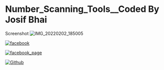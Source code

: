 # Number_Scanning_Tools__Coded By Josif Bhai

Screenshot
![IMG_20220202_185005](https://user-images.githubusercontent.com/87250241/152159001-cab753df-b79c-43e5-94c4-8693815aab80.jpg)






[![facebook](https://img.shields.io/badge/facebook-Mehadi_Hasan_Shanto-lightgreen.svg?style=for-the-badge&logo=python.svg)](https://www.facebook.com/THA.BLACK.SHADOW)

[![facebook_page](https://img.shields.io/badge/facebook-PAGE:_BLACK_SHADOW-lightgreen.svg?style=for-the-badge&logo=python.svg)](https://www.facebook.com/BLACK.SHADOW.0021)

 

 [![Github](https://img.shields.io/badge/Github-SHANTO-143green?style=for-the-badge&logo=github)](https://github.com/Mehadi-Hasan-Shanto)

